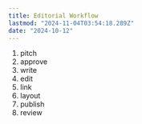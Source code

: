 ```yaml
---
title: Editorial Workflow
lastmod: "2024-11-04T03:54:18.289Z"
date: "2024-10-12"
---
```


1. pitch
2. approve
3. write
4. edit
5. link
6. layout
7. publish
8. review

